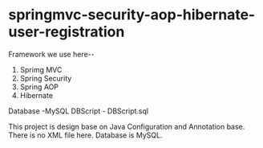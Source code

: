 # springmvc-security-aop-hibernate-user-registration

Framework we use here--

1) Sprimg MVC
2) Spring Security
3) Spring AOP
4) Hibernate 

Database -MySQL
DBScript - DBScript.sql

This project is design base on Java Configuration and Annotation base. There is no XML file here.
Database is MySQL.

